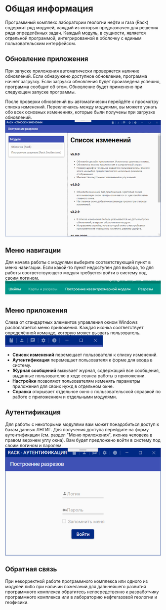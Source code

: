 ﻿# Общая информация

Программный комплекс лаборатории геологии нефти и газа (Rack) содержит ряд модулей, каждый из которых предназначен для решения ряда определённых задач. Каждый модуль, в сущности, является отдельной программой, интегрированной в оболочку с единым пользовательским интерфейсом.

## Обновление приложения

При запуске приложения автоматически проверяется наличие обновлений. Если обнаружено доступное обновление, программа начнёт загрузку. Если загрузка обновления будет произведена успешно, программа сообщит об этом. Обновление будет применено при следующем запуске программы. 

После проверки обновлений вы автоматически перейдёте к просмотру списка изменений. Переключаясь между модулями, вы можете узнать обо всех основных изменениях, которые были получены при загрузке обновлений.  
![](Rack.Help.General.5.png)

## Меню навигации

Для начала работы с модулями выберите соответствующий пункт в меню навигации. Если какой-то пункт недоступен для выбора, то для работы соответствующего модуля требуется войти в систему под своим логином.  
![](Rack.Help.General.3.png)

## Меню приложения

Слева от стандартных элементов управления окном Windows располагается меню приложения. Каждая иконка соответствует определённой команде, которую может вызвать пользователь.  
![](Rack.Help.General.4.png)
- **Список изменений** перемещает пользователя к списку изменений.
- **Аутентификация** перемещает пользователя к форме для входа в систему.
- **Журнал сообщений** вызывает журнал, содержащий все сообщения, выданные пользователю в ходе сеанса работы в приложении.
- **Настройки** позволяют пользователям изменять параметры приложения для своих нужд в отдельном окне.
- **Справка** открывает отдельное окно с пользовательской справкой по работе с приложением и отдельными модулями.

## Аутентификация

Для работы с некоторыми модулями вам может понадобиться доступ к базам данных ЛНГИГ. Для получения доступа перейдите на форму аутентификации (см. раздел "Меню приложения", иконка человека в правом верхнем углу окна). Вам будет предложено войти в систему под своим логином и паролем.  
![](Rack.Help.General.2.png)

## Обратная связь

При некорректной работе программного комплекса или одного из модулей либо при наличии пожеланий для дальнейшего развития программного комплекса обратитесь непосредственно к разработчику программного комплекса или в лабораторию нефтегазовой геологии и геофизики.